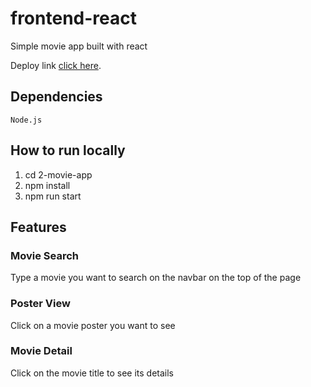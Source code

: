 # frontend-react

Simple movie app built with react

Deploy link [click here](https://stockbit-movie-db.web.app/).

## Dependencies

```
Node.js
```

## How to run locally

1. cd 2-movie-app
2. npm install
3. npm run start

## Features

### Movie Search

Type a movie you want to search on the navbar on the top of the page

### Poster View

Click on a movie poster you want to see

### Movie Detail

Click on the movie title to see its details